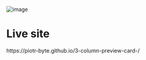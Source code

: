 ![image](https://github.com/Piotr-byte/3-column-preview-card-/assets/122226672/cd568883-cee4-4fa5-a6f3-f881792edbb1)

<h1>Live site</h1>
https://piotr-byte.github.io/3-column-preview-card-/
